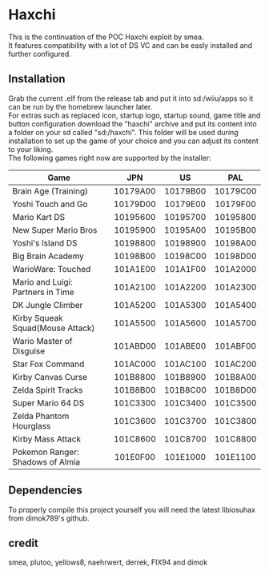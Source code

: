 # Haxchi

This is the continuation of the POC Haxchi exploit by smea.  
It features compatibility with a lot of DS VC and can be easly installed and further configured.

## Installation

Grab the current .elf from the release tab and put it into sd:/wiiu/apps so it can be run by the homebrew launcher later.  
For extras such as replaced icon, startup logo, startup sound, game title and button configuration download the "haxchi" archive and put its content into a folder on your sd called "sd:/haxchi". This folder will be used during installation to set up the game of your choice and you can adjust its content to your liking.  
The following games right now are supported by the installer:  

| Game | JPN | US | PAL |
|---|:---:|:---:|:---:|
|Brain Age (Training)|10179A00|10179B00|10179C00|
|Yoshi Touch and Go|10179D00|10179E00|10179F00|
|Mario Kart DS|10195600|10195700|10195800|
|New Super Mario Bros|10195900|10195A00|10195B00|
|Yoshi's Island DS|10198800|10198900|10198A00|
|Big Brain Academy|10198B00|10198C00|10198D00|
|WarioWare: Touched|101A1E00|101A1F00|101A2000|
|Mario and Luigi: Partners in Time|101A2100|101A2200|101A2300|
|DK Jungle Climber|101A5200|101A5300|101A5400|
|Kirby Squeak Squad(Mouse Attack)|101A5500|101A5600|101A5700|
|Wario Master of Disguise|101ABD00|101ABE00|101ABF00|
|Star Fox Command|101AC000|101AC100|101AC200|
|Kirby Canvas Curse|101B8800|101B8900|101B8A00|
|Zelda Spirit Tracks|101B8B00|101B8C00|101B8D00|
|Super Mario 64 DS|101C3300|101C3400|101C3500|
|Zelda Phantom Hourglass|101C3600|101C3700|101C3800|
|Kirby Mass Attack|101C8600|101C8700|101C8800|
|Pokemon Ranger: Shadows of Almia|101E0F00|101E1000|101E1100|

## Dependencies

To properly compile this project yourself you will need the latest libiosuhax from dimok789's github.  

## credit

smea, plutoo, yellows8, naehrwert, derrek, FIX94 and dimok
